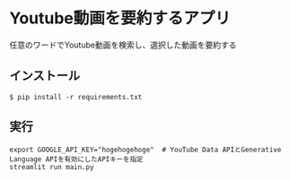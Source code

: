 # Youtube動画を要約するアプリ

任意のワードでYoutube動画を検索し、選択した動画を要約する

## インストール
```shell
$ pip install -r requirements.txt
```

## 実行
```shell
export GOOGLE_API_KEY="hogehogehoge"  # YouTube Data APIとGenerative Language APIを有効にしたAPIキーを指定
streamlit run main.py
```